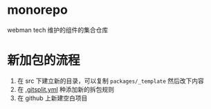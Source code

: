 # monorepo

webman tech 维护的组件的集合仓库

# 新加包的流程

1. 在 src 下建立新的目录，可以复制 `packages/_template` 然后改下内容
2. 在 [.gitsplit.yml](.gitsplit.yml) 种添加新的拆包规则
3. 在 github 上新建空白项目
